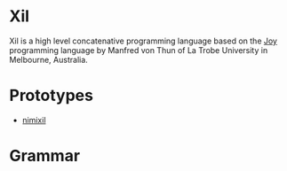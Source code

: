 # Xil
Xil is a high level concatenative programming language based on the [Joy](https://en.wikipedia.org/wiki/Joy_(programming_language)) programming language by Manfred 
von Thun of La Trobe University in Melbourne, Australia.

# Prototypes
* [nimixil](https://github.com/basp/nimixil)

# Grammar
